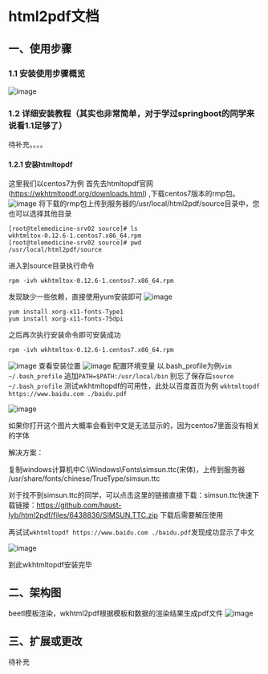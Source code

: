 # html2pdf文档

## 一、使用步骤
### 1.1 安装使用步骤概览

![image](https://user-images.githubusercontent.com/23397828/117279085-edeba100-ae93-11eb-819d-a4ac5568c758.png)


### 1.2 详细安装教程（其实也非常简单，对于学过springboot的同学来说看1.1足够了）

待补充。。。。

#### 1.2.1 安装htmltopdf

这里我们以centos7为例
首先去htmltopdf官网(https://wkhtmltopdf.org/downloads.html) ,下载centos7版本的rmp包。
![image](https://user-images.githubusercontent.com/23397828/117391215-13bf8700-af22-11eb-8242-dd2994d94cdd.png)
将下载的rmp包上传到服务器的/usr/local/html2pdf/source目录中，您也可以选择其他目录
```
[root@telemedicine-srv02 source]# ls
wkhtmltox-0.12.6-1.centos7.x86_64.rpm
[root@telemedicine-srv02 source]# pwd
/usr/local/html2pdf/source
```
进入到source目录执行命令 
```
rpm -ivh wkhtmltox-0.12.6-1.centos7.x86_64.rpm 
```
发现缺少一些依赖，直接使用yum安装即可
![image](https://user-images.githubusercontent.com/23397828/117391725-225a6e00-af23-11eb-8cb8-d6547c9b5b54.png)
```
yum install xorg-x11-fonts-Type1
yum install xorg-x11-fonts-75dpi
```
之后再次执行安装命令即可安装成功
```
rpm -ivh wkhtmltox-0.12.6-1.centos7.x86_64.rpm 
```
![image](https://user-images.githubusercontent.com/23397828/117391964-ac0a3b80-af23-11eb-86cf-7a25b5a67d23.png)
查看安装位置
![image](https://user-images.githubusercontent.com/23397828/117392121-04413d80-af24-11eb-9704-7aec86404ec1.png)
配置环境变量
以.bash_profile为例`vim ~/.bash_profile`
追加`PATH=$PATH:/usr/local/bin`
别忘了保存后`source ~/.bash_profile`
测试wkhtmltopdf的可用性，此处以百度首页为例
`wkhtmltopdf https://www.baidu.com ./baidu.pdf`

![image](https://user-images.githubusercontent.com/23397828/117392628-0c4dad00-af25-11eb-84ee-74230406b364.png)

如果你打开这个图片大概率会看到中文是无法显示的，因为centos7里面没有相关的字体

解决方案：

复制windows计算机中C:\Windows\Fonts\simsun.ttc(宋体)，上传到服务器 /usr/share/fonts/chinese/TrueType/simsun.ttc

对于找不到simsun.ttc的同学，可以点击这里的链接直接下载：simsun.ttc快速下载链接：https://github.com/haust-lyb/html2pdf/files/6438836/SIMSUN.TTC.zip 下载后需要解压使用

再试试`wkhtmltopdf https://www.baidu.com ./baidu.pdf`发现成功显示了中文

![image](https://user-images.githubusercontent.com/23397828/117394667-1ffb1280-af29-11eb-85c6-7aebd11ac1f2.png)

到此wkhtmltopdf安装完毕


## 二、架构图

beetl模板渲染，wkhtml2pdf根据模板和数据的渲染结果生成pdf文件
![image](https://user-images.githubusercontent.com/23397828/117278305-39ea1600-ae93-11eb-9696-425ab180b637.png)


## 三、扩展或更改

待补充

